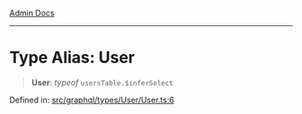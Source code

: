 [Admin Docs](/)

***

# Type Alias: User

> **User**: *typeof* `usersTable.$inferSelect`

Defined in: [src/graphql/types/User/User.ts:6](https://github.com/Suyash878/talawa-api/blob/0d5834ec7c0ad3d008c3a8e58fbf32c7824b9122/src/graphql/types/User/User.ts#L6)
